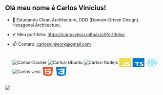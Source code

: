 ## Olá meu nome é Carlos Vinicius!

- 🌱 Estudando Clean Architecture, DDD (Domain-Driven Design), Hexagonal Architecture.
- ✔  Meu portifolio: https://carlosvinici.github.io/Portifolio/
- 📫 Contato: carlosviniwork@gmail.com
  
  <div style="display: inline_block"><br>
  <img align="center" alt="Carlos-Docker" height="30" width="40" src="https://www.svgrepo.com/show/349342/docker.svg">
  <img align="center" alt="Carlos-Ubuntu" height="30" width="40" src="https://www.svgrepo.com/show/452122/ubuntu.svg">
  <img align="center" alt="Carlos-Nodejs" height="30" width="40" src="https://www.svgrepo.com/show/354118/nodejs.svg">
  <img align="center" alt="Carlos-Js" height="30" width="40" src="https://raw.githubusercontent.com/devicons/devicon/master/icons/javascript/javascript-plain.svg">
  <img align="center" alt="Carlos-Ts" height="30" width="40" src="https://raw.githubusercontent.com/devicons/devicon/master/icons/typescript/typescript-plain.svg">
  <img align="center" alt="Carlos-React" height="30" width="40" src="https://raw.githubusercontent.com/devicons/devicon/master/icons/react/react-original.svg">
  <img align="center" alt="Carlos-Jest" height="30" width="40" src="https://www.svgrepo.com/show/373701/jest-snapshot.svg">
  <img align="center" alt="Carlos-HTML" height="30" width="40" src="https://raw.githubusercontent.com/devicons/devicon/master/icons/html5/html5-original.svg">
  <img align="center" alt="Carlos-CSS" height="30" width="40" src="https://raw.githubusercontent.com/devicons/devicon/master/icons/css3/css3-original.svg">
  </div>
  
   ##
 
<div> 
  <a href="https://www.linkedin.com/in/carlos-vinicius-silva/" target="_blank"><img src="https://img.shields.io/badge/-LinkedIn-%230077B5?style=for-the-badge&logo=linkedin&logoColor=white" target="_blank"></a>



